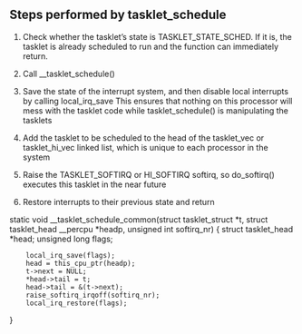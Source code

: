 Steps performed by tasklet_schedule
------------------------------------

1. Check whether the tasklet’s state is TASKLET_STATE_SCHED.
	If it is, the tasklet is already scheduled to run and the function can immediately return.

2. Call __tasklet_schedule()

3. Save the state of the interrupt system, and then disable local interrupts by calling local_irq_save
	This ensures that nothing on this processor will mess with the tasklet code while tasklet_schedule() is manipulating the tasklets

4. Add the tasklet to be scheduled to the head of the tasklet_vec or tasklet_hi_vec linked list, which is unique to each processor in the system
	 
5. Raise the TASKLET_SOFTIRQ or HI_SOFTIRQ softirq, so do_softirq() executes this tasklet in the near future

6. Restore interrupts to their previous state and return



static void __tasklet_schedule_common(struct tasklet_struct *t,
                                      struct tasklet_head __percpu *headp,
                                      unsigned int softirq_nr)
{
        struct tasklet_head *head;
        unsigned long flags;

        local_irq_save(flags);
        head = this_cpu_ptr(headp);
        t->next = NULL;
        *head->tail = t;
        head->tail = &(t->next);
        raise_softirq_irqoff(softirq_nr);
        local_irq_restore(flags);
}


